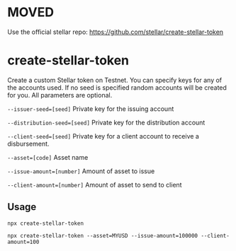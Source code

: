 # MOVED

Use the official stellar repo: https://github.com/stellar/create-stellar-token

# create-stellar-token

Create a custom Stellar token on Testnet.  You can specify keys for any of the accounts used.  If no seed is specified random accounts will be created for you.  All parameters are optional.

`--issuer-seed=[seed]` Private key for the issuing account

`--distribution-seed=[seed]` Private key for the distribution account

`--client-seed=[seed]` Private key for a client account to receive a disbursement.

`--asset=[code]` Asset name

`--issue-amount=[number]` Amount of asset to issue

`--client-amount=[number]` Amount of asset to send to client

## Usage

`npx create-stellar-token`

`npx create-stellar-token --asset=MYUSD --issue-amount=100000 --client-amount=100`
